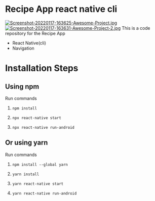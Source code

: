# Recipe App react native cli


[![Screenshot-20220117-163625-Awesome-Project.jpg](https://i.postimg.cc/V6fT6zB9/Screenshot-20220117-163625-Awesome-Project.jpg)](https://postimg.cc/XZPx1SPX)
[![Screenshot-20220117-163631-Awesome-Project-2.jpg](https://i.postimg.cc/pLMsr2P9/Screenshot-20220117-163631-Awesome-Project-2.jpg)](https://postimg.cc/rKg1Y20c)
This is a code repository for the Recipe App  



- React Native(cli)
- Navigation




# Installation Steps

## Using npm

Run commands

1) ```npm install```


2) ```npx react-native start```

3) ```npx react-native run-android``` 


## Or using yarn

Run commands 

1) ```npm install --global yarn```

2) ```yarn install```

3) ```yarn react-native start```

4) ```yarn react-native run-android``` 
